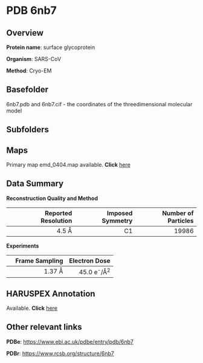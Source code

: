 # PDB 6nb7

## Overview

**Protein name**: surface glycoprotein

**Organism**: SARS-CoV

**Method**: Cryo-EM

## Basefolder

6nb7.pdb and 6nb7.cif - the coordinates of the threedimensional molecular model

## Subfolders









## Maps

Primary map emd_0404.map available. **Click** [here](http://ftp.wwpdb.org/pub/emdb/structures/EMD-0404/map/) 

## Data Summary
**Reconstruction Quality and Method**

|   | Reported Resolution | Imposed Symmetry | Number of Particles |
|---|-------------:|----------------:|--------------:|
|   |4.5 Å|C1|19986|

**Experiments**

|   | Frame Sampling | Electron Dose |
|---|-------------:|----------------:|
|   |1.37 Å|45.0 e<sup>-</sup>/Å<sup>2</sup>|

## HARUSPEX Annotation

Available. **Click** [here](https://zenodo.org/record/3820139)

## Other relevant links 
**PDBe**:  https://www.ebi.ac.uk/pdbe/entry/pdb/6nb7
 
**PDBr**: https://www.rcsb.org/structure/6nb7 

